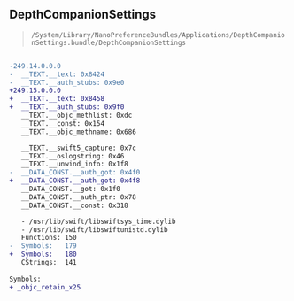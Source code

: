 ## DepthCompanionSettings

> `/System/Library/NanoPreferenceBundles/Applications/DepthCompanionSettings.bundle/DepthCompanionSettings`

```diff

-249.14.0.0.0
-  __TEXT.__text: 0x8424
-  __TEXT.__auth_stubs: 0x9e0
+249.15.0.0.0
+  __TEXT.__text: 0x8458
+  __TEXT.__auth_stubs: 0x9f0
   __TEXT.__objc_methlist: 0xdc
   __TEXT.__const: 0x154
   __TEXT.__objc_methname: 0x686

   __TEXT.__swift5_capture: 0x7c
   __TEXT.__oslogstring: 0x46
   __TEXT.__unwind_info: 0x1f8
-  __DATA_CONST.__auth_got: 0x4f0
+  __DATA_CONST.__auth_got: 0x4f8
   __DATA_CONST.__got: 0x1f0
   __DATA_CONST.__auth_ptr: 0x78
   __DATA_CONST.__const: 0x318

   - /usr/lib/swift/libswiftsys_time.dylib
   - /usr/lib/swift/libswiftunistd.dylib
   Functions: 150
-  Symbols:   179
+  Symbols:   180
   CStrings:  141
 
Symbols:
+ _objc_retain_x25

```
